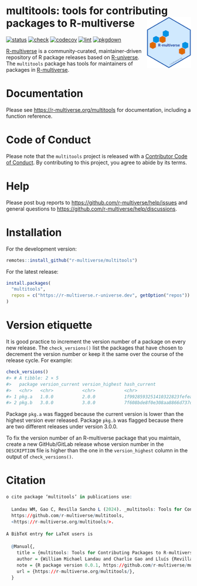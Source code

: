 
# multitools: tools for contributing packages to R-multiverse <img src='man/figures/logo-readme.png' align="right" height="139"/>

<!-- badges: start -->

[![status](https://www.repostatus.org/badges/latest/active.svg)](https://www.repostatus.org/#active)
[![check](https://github.com/r-multiverse/multitools/actions/workflows/check.yaml/badge.svg)](https://github.com/r-multiverse/multitools/actions?query=workflow%3Acheck)
[![codecov](https://codecov.io/gh/r-multiverse/multitools/branch/main/graph/badge.svg?token=3T5DlLwUVl)](https://app.codecov.io/gh/r-multiverse/multitools)
[![lint](https://github.com/r-multiverse/multitools/actions/workflows/lint.yaml/badge.svg)](https://github.com/r-multiverse/multitools/actions?query=workflow%3Alint)
[![pkgdown](https://github.com/r-multiverse/multitools/actions/workflows/pkgdown.yaml/badge.svg)](https://github.com/r-multiverse/multitools/actions?query=workflow%3Apkgdown)
<!-- badges: end -->

[R-multiverse](https://r-multiverse.org) is a community-curated,
maintainer-driven repository of R package releases based on
[R-universe](https://r-universe.dev). The `multitools` package has tools
for maintainers of packages in
[R-multiverse](https://github.com/r-multiverse/help).

# Documentation

Please see <https://r-multiverse.org/multitools> for documentation,
including a function reference.

# Code of Conduct

Please note that the `multitools` project is released with a
[Contributor Code of Conduct](https://r-multiverse.org/conduct.html). By
contributing to this project, you agree to abide by its terms.

# Help

Please post bug reports to <https://github.com/r-multiverse/help/issues>
and general questions to
<https://github.com/r-multiverse/help/discussions>.

# Installation

For the development version:

``` r
remotes::install_github("r-multiverse/multitools")
```

For the latest release:

``` r
install.packages(
  "multitools",
  repos = c("https://r-multiverse.r-universe.dev", getOption("repos"))
)
```

# Version etiquette

It is good practice to increment the version number of a package on
every new release. The `check_versions()` list the packages that have
chosen to decrement the version number or keep it the same over the
course of the release cycle. For example:

``` r
check_versions()
#> # A tibble: 2 × 5
#>   package version_current version_highest hash_current                  hash_highest
#>   <chr>   <chr>           <chr>           <chr>                         <chr>       
#> 1 pkg.a   1.0.0           2.0.0           1f9928593251410322823fefea8c… 8e7f9fe32c4…
#> 2 pkg.b   3.0.0           3.0.0           7f608bde8f0e308aa8866d737dde… e59165f73b7…
```

Package `pkg.a` was flagged because the current version is lower than
the highest version ever released. Package `pkg.b` was flagged because
there are two different releases under version 3.0.0.

To fix the version number of an R-multiverse package that you maintain,
create a new GitHub/GitLab release whose version number in the
`DESCRIPTION` file is higher than the one in the `version_highest`
column in the output of `check_versions()`.

# Citation

``` r
o cite package ‘multitools’ in publications use:

  Landau WM, Gao C, Revilla Sancho L (2024). _multitools: Tools for Contributing Packages to R-multiverse_. R package version 0.1.0,
  https://github.com/r-multiverse/multitools,
  <https://r-multiverse.org/multitools/>.

A BibTeX entry for LaTeX users is

  @Manual{,
    title = {multitools: Tools for Contributing Packages to R-multiverse},
    author = {William Michael Landau and Charlie Gao and Lluís {Revilla Sancho}},
    note = {R package version 0.0.1, https://github.com/r-multiverse/multitools},
    url = {https://r-multiverse.org/multitools/},
  }
```
